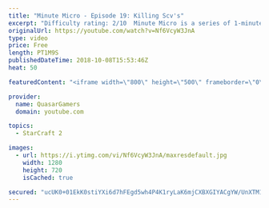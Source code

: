 ```yaml
---
title: "Minute Micro - Episode 19: Killing Scv's"
excerpt: "Difficulty rating: 2/10  Minute Micro is a series of 1-minute videos explaining how to perform common micro techniques. This episode is on killing scv's that are constructing a building.  twitch.tv/Quasarprintf"
originalUrl: https://youtube.com/watch?v=Nf6VcyW3JnA
type: video
price: Free
length: PT1M9S
publishedDateTime: 2018-10-08T15:53:46Z
heat: 50

featuredContent: "<iframe width=\"800\" height=\"500\" frameborder=\"0\" src=\"https://www.youtube.com/embed/Nf6VcyW3JnA\" allow=\"accelerometer; autoplay; encrypted-media; gyroscope; picture-in-picture\" allowfullscreen></iframe>"

provider:
  name: QuasarGamers
  domain: youtube.com

topics:
  - StarCraft 2

images:
  - url: https://i.ytimg.com/vi/Nf6VcyW3JnA/maxresdefault.jpg
    width: 1280
    height: 720
    isCached: true

secured: "ucUK0+01EkK0stiYXi6d7hFEgd5wh4P4K1ryLaK6mjCXBXGIYACgYW/UnXTM1bhlOk9BadeNu2Ef+MsCMbmq1TH611gvQawUHz6+8J2hkBPypuB5EkwWxLbs+uN2OC0tq1vsbk56hgdhjaaoS1rxXoa1mntcM/NVNu0idBfGHq91S+6VtXtuFHtalukNlel8MVYMjCBSE7wSUsIt3lpkCgfXbAlOL+joE7iEd20lw8KgjjHnt06KbqS+Wo7D40BSkRcioMeFOqzOPVV3ml/PGgjTQcZ4WIZeDLOVGtIArOWQaZwvGOz/p66EqU7bNLgE79QyhZiSO/fFPZriU23Pm3cu0TfPYv8pfiUUMvccWqhIsZYA7PpVBXUO4sUYAtHx5Y2JUHmgTHqDZUF2//ajP8wMZl4JKxu+2O41s4Vl9IQ=;75LsE1n0l1TZZBG9/QvJmQ=="
---
```


